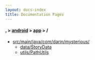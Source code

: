 ```yaml
---
layout: docs-index
title: Documentation Pages
---
```

#### [.](./../../index) > [android](./../index) > [app](./index) > **/**

- [src/main/java/com/darin/mysterious/](src/main/java/com/darin/mysterious)
	- [data/StoryData](src/main/java/com/darin/mysterious/data/StoryData)
	- [utils/PathUtils](src/main/java/com/darin/mysterious/utils/PathUtils)
